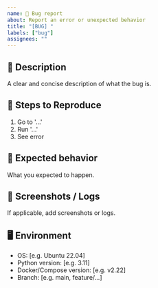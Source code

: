 ```yaml
---
name: 🐛 Bug report
about: Report an error or unexpected behavior
title: "[BUG] "
labels: ["bug"]
assignees: ""
---
```


## 🐛 Description
A clear and concise description of what the bug is.

## 🔁 Steps to Reproduce
1. Go to '...'
2. Run '...'
3. See error

## 🤔 Expected behavior
What you expected to happen.

## 📸 Screenshots / Logs
If applicable, add screenshots or logs.

## 🖥️ Environment
- OS: [e.g. Ubuntu 22.04]
- Python version: [e.g. 3.11]
- Docker/Compose version: [e.g. v2.22]
- Branch: [e.g. main, feature/...]